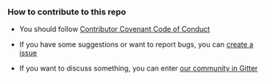 ### How to contribute to this repo

- You should follow [Contributor Covenant Code of Conduct](https://github.com/octinc/lightwolf/blob/main/CODE_OF_CONDUCT.md)

- If you have some suggestions or want to report bugs, you can [create a issue](https://github.com/octinc/lightwolf/issues/new/choose)

- If you want to discuss something, you can enter [our community in Gitter](https://gitter.im/octinc-lightwolf/community)
